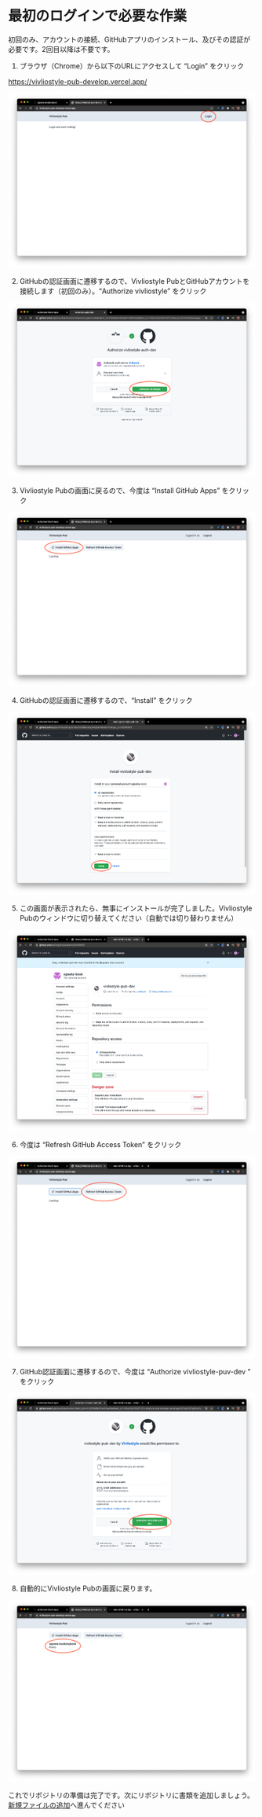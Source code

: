# 最初のログインで必要な作業

初回のみ、アカウントの接続、GitHubアプリのインストール、及びその認証が必要です。2回目以降は不要です。


1. ブラウザ（Chrome）から以下のURLにアクセスして “Login” をクリック

https://vivliostyle-pub-develop.vercel.app/

![ ](images/advance-preparation/login/fig-1.png)

2. GitHubの認証画面に遷移するので、Vivliostyle PubとGitHubアカウントを接続します（初回のみ）。“Authorize vivliostyle” をクリック 

![ ](images/advance-preparation/login/fig-2.png)

3. Vivliostyle Pubの画面に戻るので、今度は “Install GitHub Apps” をクリック

![ ](images/advance-preparation/login/fig-3.png)

4. GitHubの認証画面に遷移するので、“Install” をクリック

![ ](images/advance-preparation/login/fig-4.png)

5. この画面が表示されたら、無事にインストールが完了しました。Vivliostyle Pubのウィンドウに切り替えてください（自動では切り替わりません）

![ ](images/advance-preparation/login/fig-5.png)

6. 今度は “Refresh GitHub Access Token” をクリック

![ ](images/advance-preparation/login/fig-6.png)

7. GitHub認証画面に遷移するので、今度は “Authorize vivliostyle-puv-dev ” をクリック

![ ](images/advance-preparation/login/fig-7.png)

8. 自動的にVivliostyle Pubの画面に戻ります。

![ ](images/advance-preparation/login/fig-8.png)

これでリポジトリの準備は完了です。次にリポジトリに書類を追加しましょう。[新規ファイルの追加](/ja/file-operation/adding-a-new-file.md)へ進んでください